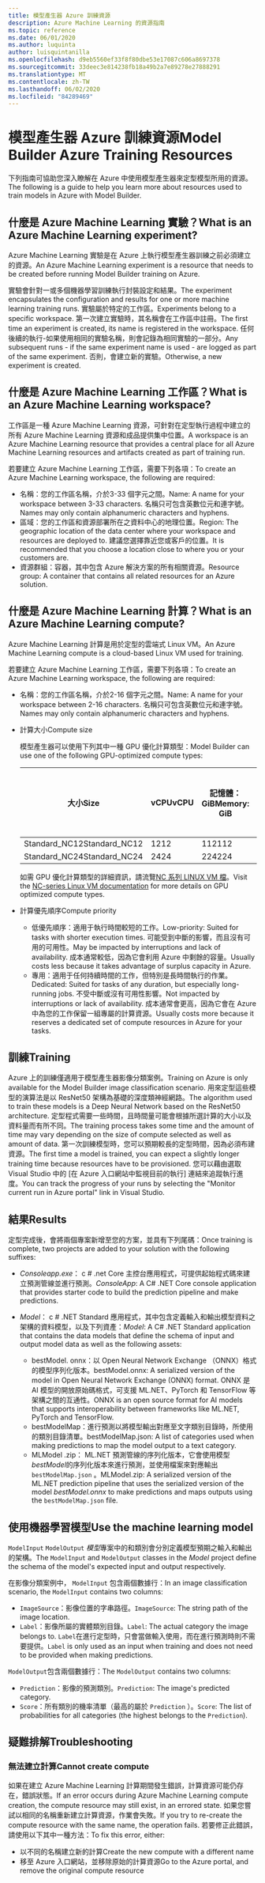 ```yaml
---
title: 模型產生器 Azure 訓練資源
description: Azure Machine Learning 的資源指南
ms.topic: reference
ms.date: 06/01/2020
ms.author: luquinta
author: luisquintanilla
ms.openlocfilehash: d9eb5560ef33f8f80dbe53e17087c606a8697378
ms.sourcegitcommit: 33deec3e814238fb18a49b2a7e89278e27888291
ms.translationtype: MT
ms.contentlocale: zh-TW
ms.lasthandoff: 06/02/2020
ms.locfileid: "84289469"
---
```

# <a name="model-builder-azure-training-resources"></a><span data-ttu-id="a6120-103">模型產生器 Azure 訓練資源</span><span class="sxs-lookup"><span data-stu-id="a6120-103">Model Builder Azure Training Resources</span></span>

<span data-ttu-id="a6120-104">下列指南可協助您深入瞭解在 Azure 中使用模型產生器來定型模型所用的資源。</span><span class="sxs-lookup"><span data-stu-id="a6120-104">The following is a guide to help you learn more about resources used to train models in Azure with Model Builder.</span></span>

## <a name="what-is-an-azure-machine-learning-experiment"></a><span data-ttu-id="a6120-105">什麼是 Azure Machine Learning 實驗？</span><span class="sxs-lookup"><span data-stu-id="a6120-105">What is an Azure Machine Learning experiment?</span></span>

<span data-ttu-id="a6120-106">Azure Machine Learning 實驗是在 Azure 上執行模型產生器訓練之前必須建立的資源。</span><span class="sxs-lookup"><span data-stu-id="a6120-106">An Azure Machine Learning experiment is a resource that needs to be created before running Model Builder training on Azure.</span></span>

<span data-ttu-id="a6120-107">實驗會針對一或多個機器學習訓練執行封裝設定和結果。</span><span class="sxs-lookup"><span data-stu-id="a6120-107">The experiment encapsulates the configuration and results for one or more machine learning training runs.</span></span> <span data-ttu-id="a6120-108">實驗屬於特定的工作區。</span><span class="sxs-lookup"><span data-stu-id="a6120-108">Experiments belong to a specific workspace.</span></span> <span data-ttu-id="a6120-109">第一次建立實驗時，其名稱會在工作區中註冊。</span><span class="sxs-lookup"><span data-stu-id="a6120-109">The first time an experiment is created, its name is registered in the workspace.</span></span> <span data-ttu-id="a6120-110">任何後續的執行-如果使用相同的實驗名稱，則會記錄為相同實驗的一部分。</span><span class="sxs-lookup"><span data-stu-id="a6120-110">Any subsequent runs - if the same experiment name is used - are logged as part of the same experiment.</span></span> <span data-ttu-id="a6120-111">否則，會建立新的實驗。</span><span class="sxs-lookup"><span data-stu-id="a6120-111">Otherwise, a new experiment is created.</span></span>

## <a name="what-is-an-azure-machine-learning-workspace"></a><span data-ttu-id="a6120-112">什麼是 Azure Machine Learning 工作區？</span><span class="sxs-lookup"><span data-stu-id="a6120-112">What is an Azure Machine Learning workspace?</span></span>

<span data-ttu-id="a6120-113">工作區是一種 Azure Machine Learning 資源，可針對在定型執行過程中建立的所有 Azure Machine Learning 資源和成品提供集中位置。</span><span class="sxs-lookup"><span data-stu-id="a6120-113">A workspace is an Azure Machine Learning resource that provides a central place for all Azure Machine Learning resources and artifacts created as part of training run.</span></span>

<span data-ttu-id="a6120-114">若要建立 Azure Machine Learning 工作區，需要下列各項：</span><span class="sxs-lookup"><span data-stu-id="a6120-114">To create an Azure Machine Learning workspace, the following are required:</span></span>

- <span data-ttu-id="a6120-115">名稱：您的工作區名稱，介於3-33 個字元之間。</span><span class="sxs-lookup"><span data-stu-id="a6120-115">Name: A name for your workspace between 3-33 characters.</span></span> <span data-ttu-id="a6120-116">名稱只可包含英數位元和連字號。</span><span class="sxs-lookup"><span data-stu-id="a6120-116">Names may only contain alphanumeric characters and hyphens.</span></span>
- <span data-ttu-id="a6120-117">區域：您的工作區和資源部署所在之資料中心的地理位置。</span><span class="sxs-lookup"><span data-stu-id="a6120-117">Region: The geographic location of the data center where your workspace and resources are deployed to.</span></span> <span data-ttu-id="a6120-118">建議您選擇靠近您或客戶的位置。</span><span class="sxs-lookup"><span data-stu-id="a6120-118">It is recommended that you choose a location close to where you or your customers are.</span></span>
- <span data-ttu-id="a6120-119">資源群組：容器，其中包含 Azure 解決方案的所有相關資源。</span><span class="sxs-lookup"><span data-stu-id="a6120-119">Resource group: A container that contains all related resources for an Azure solution.</span></span>

## <a name="what-is-an-azure-machine-learning-compute"></a><span data-ttu-id="a6120-120">什麼是 Azure Machine Learning 計算？</span><span class="sxs-lookup"><span data-stu-id="a6120-120">What is an Azure Machine Learning compute?</span></span>

<span data-ttu-id="a6120-121">Azure Machine Learning 計算是用於定型的雲端式 Linux VM。</span><span class="sxs-lookup"><span data-stu-id="a6120-121">An Azure Machine Learning compute is a cloud-based Linux VM used for training.</span></span>

<span data-ttu-id="a6120-122">若要建立 Azure Machine Learning 工作區，需要下列各項：</span><span class="sxs-lookup"><span data-stu-id="a6120-122">To create an Azure Machine Learning workspace, the following are required:</span></span>

- <span data-ttu-id="a6120-123">名稱：您的工作區名稱，介於2-16 個字元之間。</span><span class="sxs-lookup"><span data-stu-id="a6120-123">Name: A name for your workspace between 2-16 characters.</span></span> <span data-ttu-id="a6120-124">名稱只可包含英數位元和連字號。</span><span class="sxs-lookup"><span data-stu-id="a6120-124">Names may only contain alphanumeric characters and hyphens.</span></span>
- <span data-ttu-id="a6120-125">計算大小</span><span class="sxs-lookup"><span data-stu-id="a6120-125">Compute size</span></span>

    <span data-ttu-id="a6120-126">模型產生器可以使用下列其中一種 GPU 優化計算類型：</span><span class="sxs-lookup"><span data-stu-id="a6120-126">Model Builder can use one of the following GPU-optimized compute types:</span></span>

    | <span data-ttu-id="a6120-127">大小</span><span class="sxs-lookup"><span data-stu-id="a6120-127">Size</span></span> | <span data-ttu-id="a6120-128">vCPU</span><span class="sxs-lookup"><span data-stu-id="a6120-128">vCPU</span></span> | <span data-ttu-id="a6120-129">記憶體：GiB</span><span class="sxs-lookup"><span data-stu-id="a6120-129">Memory: GiB</span></span> | <span data-ttu-id="a6120-130">暫存儲存體 (SSD) GiB</span><span class="sxs-lookup"><span data-stu-id="a6120-130">Temp storage (SSD) GiB</span></span> | <span data-ttu-id="a6120-131">GPU</span><span class="sxs-lookup"><span data-stu-id="a6120-131">GPU</span></span> | <span data-ttu-id="a6120-132">GPU 記憶體：GiB</span><span class="sxs-lookup"><span data-stu-id="a6120-132">GPU memory: GiB</span></span> | <span data-ttu-id="a6120-133">最大資料磁碟</span><span class="sxs-lookup"><span data-stu-id="a6120-133">Max data disks</span></span> | <span data-ttu-id="a6120-134">最大 NIC</span><span class="sxs-lookup"><span data-stu-id="a6120-134">Max NICs</span></span> |
    |---|---|---|---|---|---|---|---|
    | <span data-ttu-id="a6120-135">Standard_NC12</span><span class="sxs-lookup"><span data-stu-id="a6120-135">Standard_NC12</span></span>   | <span data-ttu-id="a6120-136">12</span><span class="sxs-lookup"><span data-stu-id="a6120-136">12</span></span> | <span data-ttu-id="a6120-137">112</span><span class="sxs-lookup"><span data-stu-id="a6120-137">112</span></span> | <span data-ttu-id="a6120-138">680</span><span class="sxs-lookup"><span data-stu-id="a6120-138">680</span></span>  | <span data-ttu-id="a6120-139">2</span><span class="sxs-lookup"><span data-stu-id="a6120-139">2</span></span> | <span data-ttu-id="a6120-140">24</span><span class="sxs-lookup"><span data-stu-id="a6120-140">24</span></span> | <span data-ttu-id="a6120-141">48</span><span class="sxs-lookup"><span data-stu-id="a6120-141">48</span></span> | <span data-ttu-id="a6120-142">2</span><span class="sxs-lookup"><span data-stu-id="a6120-142">2</span></span> |
    | <span data-ttu-id="a6120-143">Standard_NC24</span><span class="sxs-lookup"><span data-stu-id="a6120-143">Standard_NC24</span></span>   | <span data-ttu-id="a6120-144">24</span><span class="sxs-lookup"><span data-stu-id="a6120-144">24</span></span> | <span data-ttu-id="a6120-145">224</span><span class="sxs-lookup"><span data-stu-id="a6120-145">224</span></span> | <span data-ttu-id="a6120-146">1440</span><span class="sxs-lookup"><span data-stu-id="a6120-146">1440</span></span> | <span data-ttu-id="a6120-147">4</span><span class="sxs-lookup"><span data-stu-id="a6120-147">4</span></span> | <span data-ttu-id="a6120-148">48</span><span class="sxs-lookup"><span data-stu-id="a6120-148">48</span></span> | <span data-ttu-id="a6120-149">64</span><span class="sxs-lookup"><span data-stu-id="a6120-149">64</span></span> | <span data-ttu-id="a6120-150">4</span><span class="sxs-lookup"><span data-stu-id="a6120-150">4</span></span> |

    <span data-ttu-id="a6120-151">如需 GPU 優化計算類型的詳細資訊，請流覽[NC 系列 LINUX VM 檔](https://docs.microsoft.com/azure/virtual-machines/nc-series?toc=/azure/virtual-machines/linux/toc.json&bc=/azure/virtual-machines/linux/breadcrumb/toc.json)。</span><span class="sxs-lookup"><span data-stu-id="a6120-151">Visit the [NC-series Linux VM documentation](https://docs.microsoft.com/azure/virtual-machines/nc-series?toc=/azure/virtual-machines/linux/toc.json&bc=/azure/virtual-machines/linux/breadcrumb/toc.json) for more details on GPU optimized compute types.</span></span>
- <span data-ttu-id="a6120-152">計算優先順序</span><span class="sxs-lookup"><span data-stu-id="a6120-152">Compute priority</span></span>

  - <span data-ttu-id="a6120-153">低優先順序：適用于執行時間較短的工作。</span><span class="sxs-lookup"><span data-stu-id="a6120-153">Low-priority: Suited for tasks with shorter execution times.</span></span> <span data-ttu-id="a6120-154">可能受到中斷的影響，而且沒有可用的可用性。</span><span class="sxs-lookup"><span data-stu-id="a6120-154">May be impacted by interruptions and lack of availability.</span></span> <span data-ttu-id="a6120-155">成本通常較低，因為它會利用 Azure 中剩餘的容量。</span><span class="sxs-lookup"><span data-stu-id="a6120-155">Usually costs less because it takes advantage of surplus capacity in Azure.</span></span>
  - <span data-ttu-id="a6120-156">專用：適用于任何持續時間的工作，但特別是長時間執行的作業。</span><span class="sxs-lookup"><span data-stu-id="a6120-156">Dedicated: Suited for tasks of any duration, but especially long-running jobs.</span></span> <span data-ttu-id="a6120-157">不受中斷或沒有可用性影響。</span><span class="sxs-lookup"><span data-stu-id="a6120-157">Not impacted by interruptions or lack of availability.</span></span> <span data-ttu-id="a6120-158">成本通常會更高，因為它會在 Azure 中為您的工作保留一組專屬的計算資源。</span><span class="sxs-lookup"><span data-stu-id="a6120-158">Usually costs more because it reserves a dedicated set of compute resources in Azure for your tasks.</span></span>

## <a name="training"></a><span data-ttu-id="a6120-159">訓練</span><span class="sxs-lookup"><span data-stu-id="a6120-159">Training</span></span>

<span data-ttu-id="a6120-160">Azure 上的訓練僅適用于模型產生器影像分類案例。</span><span class="sxs-lookup"><span data-stu-id="a6120-160">Training on Azure is only available for the Model Builder image classification scenario.</span></span> <span data-ttu-id="a6120-161">用來定型這些模型的演算法是以 ResNet50 架構為基礎的深度類神經網路。</span><span class="sxs-lookup"><span data-stu-id="a6120-161">The algorithm used to train these models is a Deep Neural Network based on the ResNet50 architecture.</span></span> <span data-ttu-id="a6120-162">定型程式需要一些時間，且時間量可能會根據所選計算的大小以及資料量而有所不同。</span><span class="sxs-lookup"><span data-stu-id="a6120-162">The training process takes some time and the amount of time may vary depending on the size of compute selected as well as amount of data.</span></span> <span data-ttu-id="a6120-163">第一次訓練模型時，您可以預期較長的定型時間，因為必須布建資源。</span><span class="sxs-lookup"><span data-stu-id="a6120-163">The first time a model is trained, you can expect a slightly longer training time because resources have to be provisioned.</span></span> <span data-ttu-id="a6120-164">您可以藉由選取 Visual Studio 中的 [在 Azure 入口網站中監視目前的執行] 連結來追蹤執行進度。</span><span class="sxs-lookup"><span data-stu-id="a6120-164">You can track the progress of your runs by selecting the "Monitor current run in Azure portal" link in Visual Studio.</span></span>

## <a name="results"></a><span data-ttu-id="a6120-165">結果</span><span class="sxs-lookup"><span data-stu-id="a6120-165">Results</span></span>

<span data-ttu-id="a6120-166">定型完成後，會將兩個專案新增至您的方案，並具有下列尾碼：</span><span class="sxs-lookup"><span data-stu-id="a6120-166">Once training is complete, two projects are added to your solution with the following suffixes:</span></span>

- <span data-ttu-id="a6120-167">*Consoleapp.exe*： c # .net Core 主控台應用程式，可提供起始程式碼來建立預測管線並進行預測。</span><span class="sxs-lookup"><span data-stu-id="a6120-167">*ConsoleApp*: A C# .NET Core console application that provides starter code to build the prediction pipeline and make predictions.</span></span>
- <span data-ttu-id="a6120-168">*Model*： c # .NET Standard 應用程式，其中包含定義輸入和輸出模型資料之架構的資料模型，以及下列資產：</span><span class="sxs-lookup"><span data-stu-id="a6120-168">*Model*: A C# .NET Standard application that contains the data models that define the schema of input and output model data as well as the following assets:</span></span>

  - <span data-ttu-id="a6120-169">bestModel. onnx：以 Open Neural Network Exchange （ONNX）格式的模型序列化版本。</span><span class="sxs-lookup"><span data-stu-id="a6120-169">bestModel.onnx: A serialized version of the model in Open Neural Network Exchange (ONNX) format.</span></span> <span data-ttu-id="a6120-170">ONNX 是 AI 模型的開放原始碼格式，可支援 ML.NET、PyTorch 和 TensorFlow 等架構之間的互通性。</span><span class="sxs-lookup"><span data-stu-id="a6120-170">ONNX is an open source format for AI models that supports interoperability between frameworks like ML.NET, PyTorch and TensorFlow.</span></span>
  - <span data-ttu-id="a6120-171">bestModelMap：進行預測以將模型輸出對應至文字類別目錄時，所使用的類別目錄清單。</span><span class="sxs-lookup"><span data-stu-id="a6120-171">bestModelMap.json: A list of categories used when making predictions to map the model output to a text category.</span></span>
  - <span data-ttu-id="a6120-172">MLModel .zip： ML.NET 預測管線的序列化版本，它會使用模型*bestModel*的序列化版本來進行預測，並使用檔案來對應輸出 `bestModelMap.json` 。</span><span class="sxs-lookup"><span data-stu-id="a6120-172">MLModel.zip: A serialized version of the ML.NET prediction pipeline that uses the serialized version of the model *bestModel.onnx* to make predictions and maps outputs using the `bestModelMap.json` file.</span></span>

## <a name="use-the-machine-learning-model"></a><span data-ttu-id="a6120-173">使用機器學習模型</span><span class="sxs-lookup"><span data-stu-id="a6120-173">Use the machine learning model</span></span>

<span data-ttu-id="a6120-174">`ModelInput` `ModelOutput` *模型*專案中的和類別會分別定義模型預期之輸入和輸出的架構。</span><span class="sxs-lookup"><span data-stu-id="a6120-174">The `ModelInput` and `ModelOutput` classes in the *Model* project define the schema of the model's expected input and output respectively.</span></span>

<span data-ttu-id="a6120-175">在影像分類案例中， `ModelInput` 包含兩個數據行：</span><span class="sxs-lookup"><span data-stu-id="a6120-175">In an image classification scenario, the `ModelInput` contains two columns:</span></span>

- <span data-ttu-id="a6120-176">`ImageSource`：影像位置的字串路徑。</span><span class="sxs-lookup"><span data-stu-id="a6120-176">`ImageSource`: The string path of the image location.</span></span>
- <span data-ttu-id="a6120-177">`Label`：影像所屬的實體類別目錄。</span><span class="sxs-lookup"><span data-stu-id="a6120-177">`Label`: The actual category the image belongs to.</span></span> <span data-ttu-id="a6120-178">`Label`在進行定型時，只會當做輸入使用，而在進行預測時則不需要提供。</span><span class="sxs-lookup"><span data-stu-id="a6120-178">`Label` is only used as an input when training and does not need to be provided when making predictions.</span></span>

<span data-ttu-id="a6120-179">`ModelOutput`包含兩個數據行：</span><span class="sxs-lookup"><span data-stu-id="a6120-179">The `ModelOutput` contains two columns:</span></span>

- <span data-ttu-id="a6120-180">`Prediction`：影像的預測類別。</span><span class="sxs-lookup"><span data-stu-id="a6120-180">`Prediction`: The image's predicted category.</span></span>
- <span data-ttu-id="a6120-181">`Score`：所有類別的機率清單（最高的屬於 `Prediction` ）。</span><span class="sxs-lookup"><span data-stu-id="a6120-181">`Score`: The list of probabilities for all categories (the highest belongs to the `Prediction`).</span></span>

## <a name="troubleshooting"></a><span data-ttu-id="a6120-182">疑難排解</span><span class="sxs-lookup"><span data-stu-id="a6120-182">Troubleshooting</span></span>

### <a name="cannot-create-compute"></a><span data-ttu-id="a6120-183">無法建立計算</span><span class="sxs-lookup"><span data-stu-id="a6120-183">Cannot create compute</span></span>

<span data-ttu-id="a6120-184">如果在建立 Azure Machine Learning 計算期間發生錯誤，計算資源可能仍存在，錯誤狀態。</span><span class="sxs-lookup"><span data-stu-id="a6120-184">If an error occurs during Azure Machine Learning compute creation, the compute resource may still exist, in an errored state.</span></span> <span data-ttu-id="a6120-185">如果您嘗試以相同的名稱重新建立計算資源，作業會失敗。</span><span class="sxs-lookup"><span data-stu-id="a6120-185">If you try to re-create the compute resource with the same name, the operation fails.</span></span> <span data-ttu-id="a6120-186">若要修正此錯誤，請使用以下其中一種方法：</span><span class="sxs-lookup"><span data-stu-id="a6120-186">To fix this error, either:</span></span>

- <span data-ttu-id="a6120-187">以不同的名稱建立新的計算</span><span class="sxs-lookup"><span data-stu-id="a6120-187">Create the new compute with a different name</span></span>
- <span data-ttu-id="a6120-188">移至 Azure 入口網站，並移除原始的計算資源</span><span class="sxs-lookup"><span data-stu-id="a6120-188">Go to the Azure portal, and remove the original compute resource</span></span>
